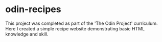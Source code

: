 # odin-recipes
This project was completed as part of the 'The Odin Project' curriculum. Here I created a simple recipe website demonstrating basic HTML knowledge and skill. 
